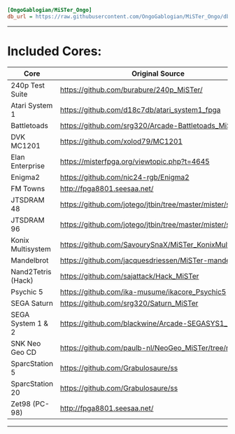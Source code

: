 ```ini
[OngoGablogian/MiSTer_Ongo]
db_url = https://raw.githubusercontent.com/OngoGablogian/MiSTer_Ongo/db/db.json.zip
```
----

# Included Cores:
| Core | Original Source |
| --- | --- |
| 240p Test Suite    | https://github.com/burabure/240p_MiSTer/                   |
| Atari System 1     | https://github.com/d18c7db/atari_system1_fpga              |
| Battletoads        | https://github.com/srg320/Arcade-Battletoads_MiSTer        |
| DVK MC1201         | https://github.com/xolod79/MC1201                          |
| Elan Enterprise    | https://misterfpga.org/viewtopic.php?t=4645                |
| Enigma2            | https://github.com/nic24-rgb/Enigma2                       |
| FM Towns           | http://fpga8801.seesaa.net/                                |
| JTSDRAM 48         | https://github.com/jotego/jtbin/tree/master/mister/sdram48 |
| JTSDRAM 96         | https://github.com/jotego/jtbin/tree/master/mister/sdram96 |
| Konix Multisystem  | https://github.com/SavourySnaX/MiSTer_KonixMultisystem     |
| Mandelbrot         | https://github.com/jacquesdriessen/MiSTer-mandelbrot       |
| Nand2Tetris (Hack) | https://github.com/sajattack/Hack_MiSTer                   |
| Psychic 5          | https://github.com/ika-musume/ikacore_Psychic5             |
| SEGA Saturn        | https://github.com/srg320/Saturn_MiSTer                    |
| SEGA System 1 & 2  | https://github.com/blackwine/Arcade-SEGASYS1_MiSTer        |
| SNK Neo Geo CD     | https://github.com/paulb-nl/NeoGeo_MiSTer/tree/neocd       |
| SparcStation 5     | https://github.com/Grabulosaure/ss                         |
| SparcStation 20    | https://github.com/Grabulosaure/ss                         |
| Zet98 (PC-98)      | http://fpga8801.seesaa.net/                                |

----

